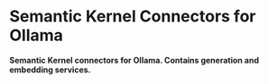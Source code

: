 # Semantic Kernel Connectors for Ollama

<!-- [![NuGet](https://img.shields.io/nuget/v/Ollama.NET.svg)](https://www.nuget.org/packages/Ollama.NET) -->

**Semantic Kernel connectors for Ollama. Contains generation and embedding services.**

